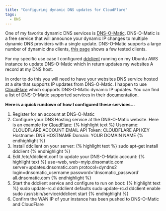 ```yaml
---
title: "Configuring dynamic DNS updates for CloudFlare"
tags: 
  - DNS
---
```



One of my favorite dynamic DNS services is [DNS-O-Matic](http://www.dnsomatic.com/). DNS-O-Matic is a free service that will announce your dynamic IP changes to multiple dynamic DNS providers with a single update. DNS-O-Matic supports a large number of dynamic dns clients, [this page](https://dnsomatic.com/wiki/software) shows a few tested clients.

For my specific use case I configured [ddclient](https://sourceforge.net/p/ddclient/wiki/Home/) running on my Ubuntu AWS instance to update DNS-O-Matic which in return updates my websites A record at my DNS host.

In order to do this you will need to have your websites DNS service hosted at a site that supports IP updates from DNS-O-Matic. I happen to use [CloudFlare](http://cloudflare.com/) which supports DNS-O-Matic dynamic IP updates. You can find a list of DNS-O-Matic supported services in their [documentation](https://dnsomatic.com/wiki/supportedservices).


**Here is a quick rundown of how I configured these services...**

1. Register for an account at DNS-O-Matic
2. Configure your DNS Hosting service at the DNS-O-Matic website. Here is an example for [CloudFlare](https://support.cloudflare.com/hc/en-us/articles/206142407-Using-DNS-O-Matic-dynamic-DNS-updates-with-CloudFlare-):
{% highlight text %}
Username: CLOUDFLARE ACCOUNT EMAIL
API Token: CLOUDFLARE API KEY
Hostname: DNS HOSTNAME
Domain: YOUR DOMAIN NAME
{% endhighlight %}
3. Install ddclient on your server:
{% highlight text %}
sudo apt-get install ddclient
{% endhighlight %}
4. Edit /etc/ddclient.conf to update your DNS-O-Matic account:
{% highlight text %}
use=web, web=myip.dnsomatic.com
server=updates.dnsomatic.com
protocol=dyndns2
login=dnsomatic_username
password='dnsomatic_password'
all.dnsomatic.com
{% endhighlight %}
5. Start the ddclient service and configure to run on boot:
{% highlight text %}
sudo update-rc.d ddclient defaults
sudo update-rc.d ddclient enable
sudo /usr/sbin/service/ddclient start
{% endhighlight %}
6. Confirm the WAN IP of your instance has been pushed to DNS-O-Matic and CloudFlare
